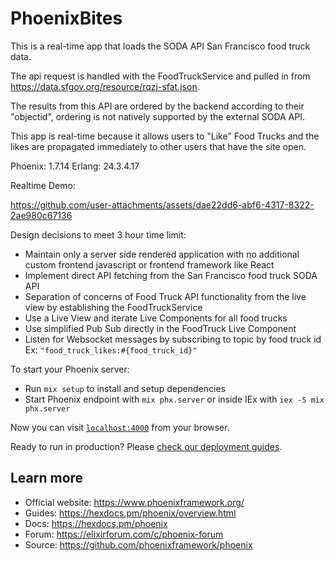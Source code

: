 # PhoenixBites

This is a real-time app that loads the SODA API San Francisco food truck data.

The api request is handled with the FoodTruckService and pulled in from https://data.sfgov.org/resource/rqzj-sfat.json.

The results from this API are ordered by the backend according to their "objectid", ordering is not natively supported by the external SODA API.

This app is real-time because it allows users to "Like" Food Trucks and the likes are propagated immediately to other users that have the site open.

Phoenix: 1.7.14
Erlang: 24.3.4.17

Realtime Demo:



https://github.com/user-attachments/assets/dae22dd6-abf6-4317-8322-2ae980c67136


Design decisions to meet 3 hour time limit:
- Maintain only a server side rendered application with no additional custom frontend javascript or frontend framework like React
- Implement direct API fetching from the San Francisco food truck SODA API
- Separation of concerns of Food Truck API functionality from the live view by establishing the FoodTruckService
- Use a Live View and iterate Live Components for all food trucks
- Use simplified Pub Sub directly in the FoodTruck Live Component 
- Listen for Websocket messages by subscribing to topic by food truck id Ex: `"food_truck_likes:#{food_truck_id}"`




To start your Phoenix server:

  * Run `mix setup` to install and setup dependencies
  * Start Phoenix endpoint with `mix phx.server` or inside IEx with `iex -S mix phx.server`

Now you can visit [`localhost:4000`](http://localhost:4000) from your browser.

Ready to run in production? Please [check our deployment guides](https://hexdocs.pm/phoenix/deployment.html).

## Learn more

  * Official website: https://www.phoenixframework.org/
  * Guides: https://hexdocs.pm/phoenix/overview.html
  * Docs: https://hexdocs.pm/phoenix
  * Forum: https://elixirforum.com/c/phoenix-forum
  * Source: https://github.com/phoenixframework/phoenix
